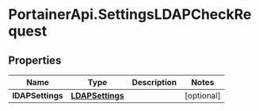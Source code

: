 # PortainerApi.SettingsLDAPCheckRequest

## Properties
Name | Type | Description | Notes
------------ | ------------- | ------------- | -------------
**lDAPSettings** | [**LDAPSettings**](LDAPSettings.md) |  | [optional] 



